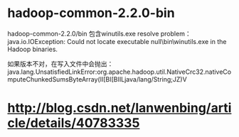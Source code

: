 # hadoop-common-2.2.0-bin
hadoop-common-2.2.0/bin
包含winutils.exe
resolve problem： java.io.IOException: Could not locate executable null\bin\winutils.exe in the Hadoop binaries.

如果版本不对，在写入文件中会抛出：java.lang.UnsatisfiedLinkError:org.apache.hadoop.util.NativeCrc32.nativeComputeChunkedSumsByteArray(II[BI[BIILjava/lang/String;JZ)V

# http://blog.csdn.net/lanwenbing/article/details/40783335
